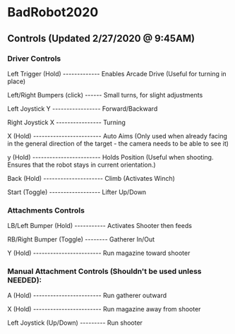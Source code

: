 # BadRobot2020

## Controls (Updated 2/27/2020 @ 9:45AM)

### Driver Controls

Left Trigger (Hold) ------------- Enables Arcade Drive (Useful for turning in place)

Left/Right Bumpers (click) ------ Small turns, for slight adjustments

Left Joystick Y ----------------- Forward/Backward

Right Joystick X ---------------- Turning

X (Hold) ------------------------ Auto Aims (Only used when
already facing in the general direction of the target - the 
camera needs to be able to see it)

y (Hold) ------------------------ Holds Position (Useful when 
shooting. Ensures that the robot stays in current orientation.)

Back (Hold) --------------------- Climb (Activates Winch)

Start (Toggle) ------------------ Lifter Up/Down


### Attachments Controls

LB/Left Bumper (Hold) ----------- Activates Shooter then feeds

RB/Right Bumper (Toggle) -------- Gatherer In/Out

Y (Hold) ------------------------ Run magazine toward shooter


### Manual Attachment Controls (Shouldn't be used unless NEEDED):

A (Hold) ------------------------ Run gatherer outward

X (Hold) ------------------------ Run magazine away from shooter


Left Joystick (Up/Down) --------- Run shooter 
